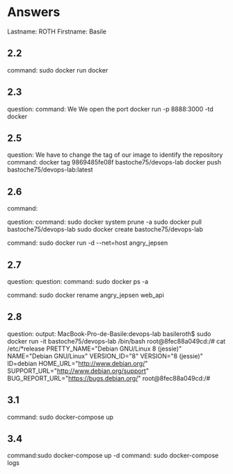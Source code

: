 # Answers

Lastname: ROTH
Firstname: Basile

## 2.2
command:
sudo docker run docker

## 2.3
question:
command:
We
We open the port
docker run -p 8888:3000 -td docker

## 2.5
question: We have to change the tag of our image to identify the repository
command:
docker tag 9869485fe08f bastoche75/devops-lab
docker push bastoche75/devops-lab:latest

## 2.6
command:

question:
command:
sudo docker system prune -a
sudo docker pull bastoche75/devops-lab
sudo docker create bastoche75/devops-lab

command:
sudo docker run -d --net=host angry_jepsen
## 2.7
question:
question:
command:
sudo docker ps -a

command:
sudo docker rename angry_jepsen web_api
## 2.8
question:
output:
MacBook-Pro-de-Basile:devops-lab basileroth$ sudo docker run -it bastoche75/devops-lab /bin/bash
root@8fec88a049cd:/# cat /etc/*release
PRETTY_NAME="Debian GNU/Linux 8 (jessie)"
NAME="Debian GNU/Linux"
VERSION_ID="8"
VERSION="8 (jessie)"
ID=debian
HOME_URL="http://www.debian.org/"
SUPPORT_URL="http://www.debian.org/support"
BUG_REPORT_URL="https://bugs.debian.org/"
root@8fec88a049cd:/#


## 3.1
command:
sudo docker-compose up

## 3.4
command:sudo docker-compose up -d
command: sudo docker-compose logs
